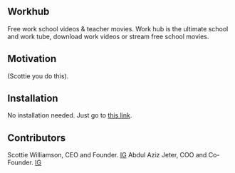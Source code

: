## Workhub

Free work school videos & teacher movies. Work hub is the ultimate school and work tube, download work videos or stream free school movies.

## Motivation

(Scottie you do this).

## Installation

No installation needed. Just go to [this link](https://workhubnetwork.github.io/index.html).

## Contributors

Scottie Williamson, CEO and Founder. [IG](https://www.instagram.com/scottie_will2/)
Abdul Aziz Jeter, COO and Co-Founder. [IG](https://www.instagram.com/spooky.dul/)
